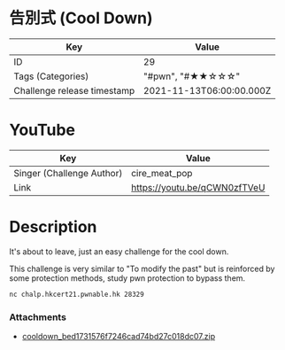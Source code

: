 # 告別式 (Cool Down)


| Key | Value |
| --- | ----- |
| ID | 29 |
| Tags (Categories) | "#pwn", "#★★☆☆☆" |
| Challenge release timestamp | 2021-11-13T06:00:00.000Z |

# YouTube

| Key | Value |
| --- | ----- |
| Singer (Challenge Author) | cire_meat_pop
| Link | https://youtu.be/qCWN0zfTVeU

# Description

It's about to leave, just an easy challenge for the cool down.

This challenge is very similar to "To modify the past" but is reinforced by some protection methods, study pwn protection to bypass them.

```bash
nc chalp.hkcert21.pwnable.hk 28329
```

### Attachments

- [cooldown_bed1731576f7246cad74bd27c018dc07.zip](https://file.hkcert21.pwnable.hk/cooldown_bed1731576f7246cad74bd27c018dc07.zip)